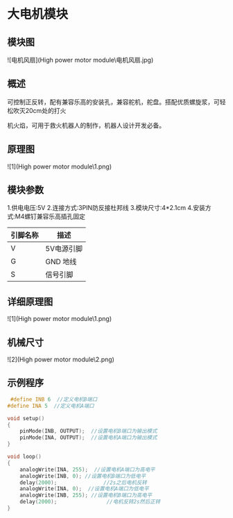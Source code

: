 # 大电机模块

## 模块图

![电机风扇](High power motor module\电机风扇.jpg)

## 概述

可控制正反转，配有兼容乐高的安装孔，兼容舵机，舵盘。搭配优质螺旋浆，可轻松吹灭20cm处的打火

机火焰，可用于救火机器人的制作，机器人设计开发必备。

## 原理图

![1](High power motor module\1.png)

## 模块参数

1.供电电压:5V
2.连接方式:3PIN防反接杜邦线
3.模块尺寸:4*2.1cm
4.安装方式:M4螺钉兼容乐高插孔固定

| 引脚名称 | 描述       |
| -------- | ---------- |
| V        | 5V电源引脚 |
| G        | GND 地线   |
| S        | 信号引脚   |

## 详细原理图

![1](High power motor module\1.png)

## 机械尺寸

![2](High power motor module\2.png)

## 示例程序

```c
 #define INB 6  //定义电机B端口
#define INA 5  //定义电机A端口

void setup()
{
    pinMode(INB, OUTPUT);  //设置电机B端口为输出模式
    pinMode(INA, OUTPUT);  //设置电机A端口为输出模式 
}

void loop()
{         
    analogWrite(INA, 255);  //设置电机A端口为高电平
	analogWrite(INB, 0); //设置电机B端口为低电平
	delay(2000);               //2s之后电机反转
    analogWrite(INA, 0);  //设置电机A端口为低电平
    analogWrite(INB, 255); //设置电机B端口为高电平
	delay(2000);                //电机反转2s然后正转
}
```


